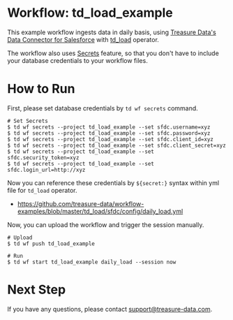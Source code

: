 # Workflow: td_load_example

This example workflow ingests data in daily basis, using [Treasure Data's Data Connector for Salesforce](https://docs.treasuredata.com/articles/data-connector-salesforce) with [td_load](http://docs.digdag.io/operators.html#td-load-treasure-data-bulk-loading) operator.

The workflow also uses [Secrets](https://docs.treasuredata.com/articles/workflows-secrets) feature, so that you don't have to include your database credentials to your workflow files.

# How to Run

First, please set database credentials by `td wf secrets` command.

    # Set Secrets
    $ td wf secrets --project td_load_example --set sfdc.username=xyz
    $ td wf secrets --project td_load_example --set sfdc.password=xyz
    $ td wf secrets --project td_load_example --set sfdc.client_id=xyz
    $ td wf secrets --project td_load_example --set sfdc.client_secret=xyz
    $ td wf secrets --project td_load_example --set sfdc.security_token=xyz
    $ td wf secrets --project td_load_example --set sfdc.login_url=http://xyz

Now you can reference these credentials by `${secret:}` syntax within yml file for `td_load` operator.

- https://github.com/treasure-data/workflow-examples/blob/master/td_load/sfdc/config/daily_load.yml

Now, you can upload the workflow and trigger the session manually.

    # Upload
    $ td wf push td_load_example
    
    # Run
    $ td wf start td_load_example daily_load --session now
    
# Next Step

If you have any questions, please contact support@treasure-data.com.
